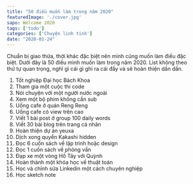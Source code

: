 ```yaml
---
title: "50 điều muốn làm trong năm 2020"
featuredImage: './cover.jpg'
sapo: Welcome 2020
tags: ['todo']
categories: ['Chuyện linh tinh']
date: "2020-01-24"
---
```

Chuẩn bị giao thừa, thời khác đặc biệt nên mình cũng muốn làm điều đặc biệt. Dưới đây là 50 điều mình muốn làm trong năm 2020. List không theo thứ tự quan trọng, nghĩ gì cái gì ghi ra cái đấy và sẽ hoàn thiện dần dần.
1. Tốt nghiệp Đại học Bách Khoa
2. Tham gia một cuộc thi code
3. Nói chuyện với một người nước ngoài
4. Xem một bộ phim không cần sub
5. Uống cafe ở quán Reng Reng
6. Uống cafe có view trên cao
7. Viết 1 bài post ở group 100 daily words
8. Viết 30 bài blog trên trang cá nhân
9. Hoàn thiện dự án yeuxa
10. Dịch xong quyển Kakashi hidden
11. Đọc 6 cuốn sách về lập trình hoặc design
12. Đọc 1 cuốn sách về phỏng vấn
13. Đạp xe một vòng Hồ Tây với Quỳnh
14. Hoàn thành một khóa học về thuật toán
15. Học và chỉnh sửa Linkedin một cách chuyên nghiệp
16. Học sketch note
